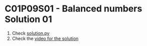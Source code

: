 # C01P09S01 - Balanced numbers Solution 01

1. Check [solution.py](./solution.py)
1. Check the [video for the solution](https://youtu.be/Y8F79VIoomc)
